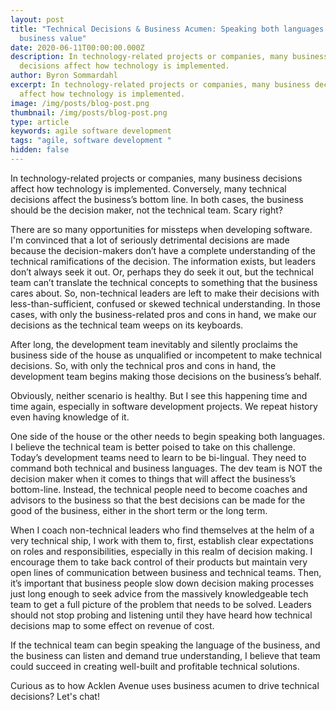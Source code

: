 ```yaml
---
layout: post
title: "Technical Decisions & Business Acumen: Speaking both languages to drive
  business value"
date: 2020-06-11T00:00:00.000Z
description: In technology-related projects or companies, many business
  decisions affect how technology is implemented.
author: Byron Sommardahl
excerpt: In technology-related projects or companies, many business decisions
  affect how technology is implemented.
image: /img/posts/blog-post.png
thumbnail: /img/posts/blog-post.png
type: article
keywords: agile software development
tags: "agile, software development "
hidden: false
---
```

In technology-related projects or companies, many business decisions affect how technology is implemented. Conversely, many technical decisions affect the business’s bottom line. In both cases, the business should be the decision maker, not the technical team. Scary right?



There are so many opportunities for missteps when developing software. I'm convinced that a lot of seriously detrimental decisions are made because the decision-makers don’t have a complete understanding of the technical ramifications of the decision. The information exists, but leaders don’t always seek it out. Or, perhaps they do seek it out, but the technical team can’t translate the technical concepts to something that the business cares about. So, non-technical leaders are left to make their decisions with less-than-sufficient, confused or skewed technical understanding. In those cases, with only the business-related pros and cons in hand, we make our decisions as the technical team weeps on its keyboards.



After long, the development team inevitably and silently proclaims the business side of the house as unqualified or incompetent to make technical decisions. So, with only the technical pros and cons in hand, the development team begins making those decisions on the business’s behalf.



Obviously, neither scenario is healthy. But I see this happening time and time again, especially in software development projects. We repeat history even having knowledge of it.



One side of the house or the other needs to begin speaking both languages. I believe the technical team is better poised to take on this challenge. Today’s development teams need to learn to be bi-lingual. They need to command both technical and business languages. The dev team is NOT the decision maker when it comes to things that will affect the business’s bottom-line. Instead, the technical people need to become coaches and advisors to the business so that the best decisions can be made for the good of the business, either in the short term or the long term.



When I coach non-technical leaders who find themselves at the helm of a very technical ship, I work with them to, first, establish clear expectations on roles and responsibilities, especially in this realm of decision making. I encourage them to take back control of their products but maintain very open lines of communication between business and technical teams. Then, it’s important that business people slow down decision making processes just long enough to seek advice from the massively knowledgeable tech team to get a full picture of the problem that needs to be solved. Leaders should not stop probing and listening until they have heard how technical decisions map to some effect on revenue of cost.



If the technical team can begin speaking the language of the business, and the business can listen and demand true understanding, I believe that team could succeed in creating well-built and profitable technical solutions.

Curious as to how Acklen Avenue uses business acumen to drive technical decisions? Let's chat!